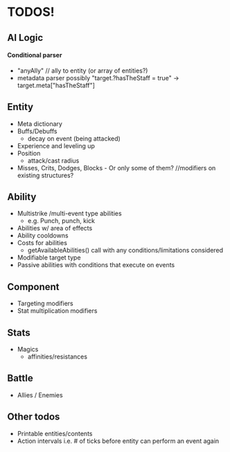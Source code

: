 
# TODOS!

## AI Logic

#### Conditional parser
- "anyAlly" // ally to entity (or array of entities?)
- metadata parser possibly "target.?hasTheStaff = true" -> target.meta["hasTheStaff"]
 
## Entity
- Meta dictionary
- Buffs/Debuffs
  - decay on event (being attacked)
- Experience and leveling up
- Position
    - attack/cast radius
- Misses, Crits, Dodges, Blocks - Or only some of them? //modifiers on existing structures?

## Ability
- Multistrike /multi-event type abilities
  - e.g. Punch, punch, kick
- Abilities w/ area of effects
- Ability cooldowns
- Costs for abilities
    - getAvailableAbilities() call with any conditions/limitations considered
- Modifiable target type
- Passive abilities with conditions that execute on events

## Component
- Targeting modifiers
- Stat multiplication modifiers

## Stats
- Magics
  - affinities/resistances

## Battle
- Allies / Enemies
 
## Other todos
- Printable entities/contents
- Action intervals i.e. # of ticks before entity can perform an event again